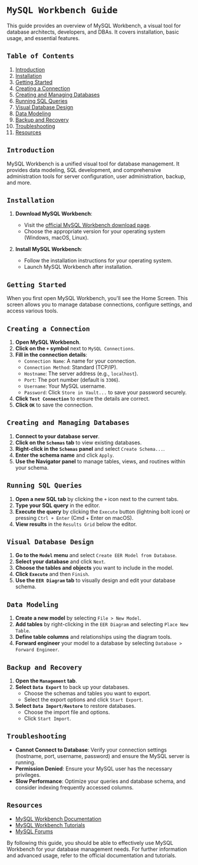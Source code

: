 # `MySQL Workbench Guide`

This guide provides an overview of MySQL Workbench, a visual tool for database architects, developers, and DBAs. It covers installation, basic usage, and essential features.

## `Table of Contents`

1. [Introduction](#introduction)
2. [Installation](#installation)
3. [Getting Started](#getting-started)
4. [Creating a Connection](#creating-a-connection)
5. [Creating and Managing Databases](#creating-and-managing-databases)
6. [Running SQL Queries](#running-sql-queries)
7. [Visual Database Design](#visual-database-design)
8. [Data Modeling](#data-modeling)
9. [Backup and Recovery](#backup-and-recovery)
10. [Troubleshooting](#troubleshooting)
11. [Resources](#resources)

## `Introduction`

MySQL Workbench is a unified visual tool for database management. It provides data modeling, SQL development, and comprehensive administration tools for server configuration, user administration, backup, and more.

## `Installation`

1. **Download MySQL Workbench**:
   - Visit the [official MySQL Workbench download page](https://dev.mysql.com/downloads/workbench/).
   - Choose the appropriate version for your operating system (Windows, macOS, Linux).

2. **Install MySQL Workbench**:
   - Follow the installation instructions for your operating system.
   - Launch MySQL Workbench after installation.

## `Getting Started`

When you first open MySQL Workbench, you'll see the Home Screen. This screen allows you to manage database connections, configure settings, and access various tools.

## `Creating a Connection`

1. **Open MySQL Workbench**.
2. **Click on the `+` symbol** next to `MySQL Connections`.
3. **Fill in the connection details**:
   - `Connection Name`: A name for your connection.
   - `Connection Method`: Standard (TCP/IP).
   - `Hostname`: The server address (e.g., `localhost`).
   - `Port`: The port number (default is `3306`).
   - `Username`: Your MySQL username.
   - `Password`: Click `Store in Vault...` to save your password securely.
4. **Click `Test Connection`** to ensure the details are correct.
5. **Click `OK`** to save the connection.

## `Creating and Managing Databases`

1. **Connect to your database server**.
2. **Click on the `Schemas` tab** to view existing databases.
3. **Right-click in the `Schemas` panel** and select `Create Schema...`.
4. **Enter the schema name** and click `Apply`.
5. **Use the Navigator panel** to manage tables, views, and routines within your schema.

## `Running SQL Queries`

1. **Open a new SQL tab** by clicking the `+` icon next to the current tabs.
2. **Type your SQL query** in the editor.
3. **Execute the query** by clicking the `Execute` button (lightning bolt icon) or pressing `Ctrl + Enter` (Cmd + Enter on macOS).
4. **View results** in the `Results Grid` below the editor.

## `Visual Database Design`

1. **Go to the `Model` menu** and select `Create EER Model from Database`.
2. **Select your database** and click `Next`.
3. **Choose the tables and objects** you want to include in the model.
4. **Click `Execute`** and then `Finish`.
5. **Use the `EER Diagram` tab** to visually design and edit your database schema.

## `Data Modeling`

1. **Create a new model** by selecting `File > New Model`.
2. **Add tables** by right-clicking in the `EER Diagram` and selecting `Place New Table`.
3. **Define table columns** and relationships using the diagram tools.
4. **Forward engineer** your model to a database by selecting `Database > Forward Engineer`.

## `Backup and Recovery`

1. **Open the `Management` tab**.
2. **Select `Data Export`** to back up your databases.
   - Choose the schemas and tables you want to export.
   - Select the export options and click `Start Export`.
3. **Select `Data Import/Restore`** to restore databases.
   - Choose the import file and options.
   - Click `Start Import`.

## `Troubleshooting`

- **Cannot Connect to Database**: Verify your connection settings (hostname, port, username, password) and ensure the MySQL server is running.
- **Permission Denied**: Ensure your MySQL user has the necessary privileges.
- **Slow Performance**: Optimize your queries and database schema, and consider indexing frequently accessed columns.

## `Resources`

- [MySQL Workbench Documentation](https://dev.mysql.com/doc/workbench/en/)
- [MySQL Workbench Tutorials](https://dev.mysql.com/doc/workbench/en/wb-tutorials.html)
- [MySQL Forums](https://forums.mysql.com/)

By following this guide, you should be able to effectively use MySQL Workbench for your database management needs. For further information and advanced usage, refer to the official documentation and tutorials.